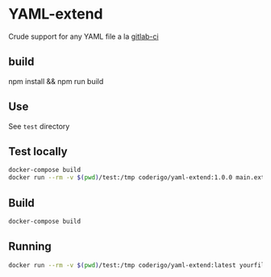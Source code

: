 # YAML-extend

Crude support for any YAML file a la [gitlab-ci](https://docs.gitlab.com/ee/ci/yaml/#extends)

## build

npm install && npm run build

## Use

See `test` directory

## Test locally

```bash
docker-compose build
docker run --rm -v $(pwd)/test:/tmp coderigo/yaml-extend:1.0.0 main.extends.yml
```

## Build

```bash
docker-compose build
```

## Running

```bash
docker run --rm -v $(pwd)/test:/tmp coderigo/yaml-extend:latest yourfile.extends.yml
```
